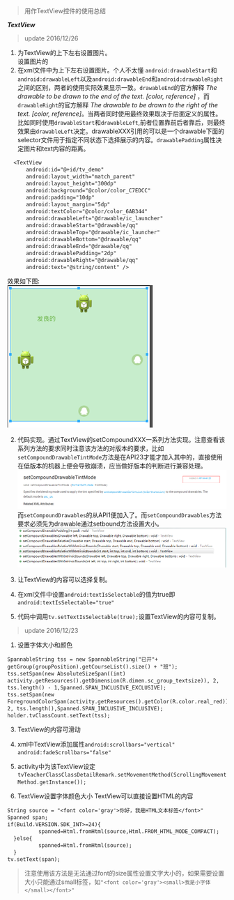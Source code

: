> 用作TextView控件的使用总结

***TextView***
> update 2016/12/26

1. 为TextView的上下左右设置图片。  
设置图片的
  1. 在xml文件中为上下左右设置图片。个人不太懂 `android:drawableStart`和`android:drawableLeft`以及`android:drawableEnd`和`android:drawableRight`之间的区别，两者的使用实际效果显示一致。`drawableEnd`的官方解释 *The drawable to be drawn to the end of the text. [color, reference]* ，而`drawableRight`的官方解释 *The drawable to be drawn to the right of the text. [color, reference]*。当两者同时使用最终效果取决于后面定义的属性。比如同时使用`drawableStart`和`drawableLeft`,前者位置靠前后者靠后，则最终效果由`drawableLeft`决定。drawableXXX引用的可以是一个drawable下面的selector文件用于指定不同状态下选择展示的内容。`drawablePadding`属性决定图片和text内容的距离。
  ```
    <TextView
        android:id="@+id/tv_demo"
        android:layout_width="match_parent"
        android:layout_height="300dp"
        android:background="@color/color_C7EDCC"
        android:padding="10dp"
        android:layout_margin="5dp"
        android:textColor="@color/color_6AB344"
        android:drawableLeft="@drawable/ic_launcher"
        android:drawableStart="@drawable/qq"
        android:drawableTop="@drawable/ic_launcher"
        android:drawableBottom="@drawable/qq"
        android:drawableEnd="@drawable/qq"
        android:drawablePadding="2dp"
        android:drawableRight="@drawable/qq"
        android:text="@string/content" />
  ```
   效果如下图:  
     ![20161226161821.png](../../../../../Pictures\20161226\20161226161821.png)

   2. 代码实现。通过TextView的setCompoundXXX一系列方法实现。注意查看该系列方法的要求同时注意该方法的对版本的要求，比如`setCompoundDrawableTintMode`方法是在API23才能才加入其中的，直接使用在低版本的机器上便会导致崩溃，应当做好版本的判断进行兼容处理。
   ![20161230153448.png](../../../../../Pictures\20161230\20161230153448.png)  
   而`setCompoundDrawables`的从API1便加入了。而`setCompoundDrawables`方法要求必须先为drawable通过setbound方法设置大小。  
   ![20161226162506.png](../../../../../Pictures\20161226\20161226162506.png)

2. 让TextView的内容可以选择复制。
  1. 在xml文件中设置`android:textIsSelectable`的值为true即`android:textIsSelectable="true"`
  2. 代码中调用`tv.setTextIsSelectable(true);`设置TextView的内容可复制。  


> update 2016/12/23

 1. 设置字体大小和颜色
```
SpannableString tss = new SpannableString("已开"+ getGroup(groupPosition).getCourseList().size() + "班");
tss.setSpan(new AbsoluteSizeSpan((int) activity.getResources().getDimension(R.dimen.sc_group_textsize)), 2, tss.length() - 1,Spanned.SPAN_INCLUSIVE_EXCLUSIVE);
tss.setSpan(new ForegroundColorSpan(activity.getResources().getColor(R.color.real_red)), 2, tss.length(),Spanned.SPAN_INCLUSIVE_INCLUSIVE);
holder.tvClassCount.setText(tss);
```

3. TextView的内容可滑动
  1. xml中TextView添加属性`android:scrollbars="vertical" android:fadeScrollbars="false"`
  2. activity中为该TextView设定`tvTeacherClassClassDetailRemark.setMovementMethod(ScrollingMovementMethod.getInstance());`


4. TextView设置字体颜色大小
TextView可以直接设置HTML的内容
```
String source = "<font color='gray'>你好，我是HTML文本标签</font>"
Spanned span;
if(Build.VERSION.SDK_INT>=24){
          spanned=Html.fromHtml(source,Html.FROM_HTML_MODE_COMPACT);
  }else{
          spanned=Html.fromHtml(source);
  }
tv.setText(span);
```

> 注意使用该方法是无法通过font的size属性设置文字大小的，如果需要设置大小只能通过small标签，如`"<font color='gray'><small>我是小字体</small></font>"`